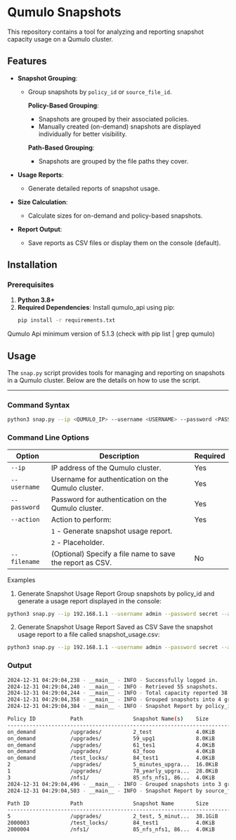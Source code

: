 # Qumulo Snapshots
This repository contains a tool for analyzing and reporting snapshot capacity usage on a Qumulo cluster.

## Features

- **Snapshot Grouping**:
  - Group snapshots by `policy_id` or `source_file_id`.

    **Policy-Based Grouping**: 
     - Snapshots are grouped by their associated policies.
     - Manually created (on-demand) snapshots are displayed individually for better visibility.

    **Path-Based Grouping**: 
     - Snapshots are grouped by the file paths they cover.

- **Usage Reports**:
  - Generate detailed reports of snapshot usage. 

- **Size Calculation**:
  - Calculate sizes for on-demand and policy-based snapshots.
- **Report Output**:
  - Save reports as CSV files or display them on the console (default).

## Installation

### Prerequisites

1. **Python 3.8+**
2. **Required Dependencies**:
   Install qumulo_api using pip:
   ```bash
   pip install -r requirements.txt
Qumulo Api minimum version of 5.1.3 (check with pip list | grep qumulo)

## Usage

The `snap.py` script provides tools for managing and reporting on snapshots in a Qumulo cluster. Below are the details on how to use the script.

---

### Command Syntax

```bash
python3 snap.py --ip <QUMULO_IP> --username <USERNAME> --password <PASSWORD> --action <ACTION> [--filename <FILE_NAME>]
```
### Command Line Options

| Option       | Description                                                   | Required |
|--------------|---------------------------------------------------------------|----------|
| `--ip`       | IP address of the Qumulo cluster.                             | Yes      |
| `--username` | Username for authentication on the Qumulo cluster.            | Yes      |
| `--password` | Password for authentication on the Qumulo cluster.            | Yes      |
| `--action`   | Action to perform:                                            | Yes      |
|              | `1` - Generate snapshot usage report.                         |          |
|              | `2` - Placeholder.                                            |          |
| `--filename` | (Optional) Specify a file name to save the report as CSV.      | No       |

Examples
1. Generate Snapshot Usage Report
Group snapshots by policy_id and generate a usage report displayed in the console:

```bash
python3 snap.py --ip 192.168.1.1 --username admin --password secret --action 1
```

2. Generate Snapshot Usage Report Saved as CSV
Save the snapshot usage report to a file called snapshot_usage.csv:

```bash
python3 snap.py --ip 192.168.1.1 --username admin --password secret --action 1 --filename snapshot_usage.csv
```
### Output 
```bash
2024-12-31 04:29:04,238 - __main__ - INFO - Successfully logged in.
2024-12-31 04:29:04,240 - __main__ - INFO - Retrieved 55 snapshots.
2024-12-31 04:29:04,244 - __main__ - INFO - Total capacity reported 38.1GiB
2024-12-31 04:29:04,358 - __main__ - INFO - Grouped snapshots into 4 groups based on policy_id.
2024-12-31 04:29:04,384 - __main__ - INFO - Snapshot Report by policy_id: 

Policy ID           Path                Snapshot Name(s)    Size                Snapshot ID(s)      Expiration Dates    
----------------------------------------------------------------------------------------------------
on_demand           /upgrades/          2_test              4.0KiB              2                   N/A                 
on_demand           /upgrades/          59_upg1             8.0KiB              59                  N/A                 
on_demand           /upgrades/          61_tes1             4.0KiB              61                  N/A                 
on_demand           /upgrades/          63_fooo             4.0KiB              63                  N/A                 
on_demand           /test_locks/        84_test1            4.0KiB              84                  N/A                 
2                   /upgrades/          5_minutes_upgra...  16.0KiB             5, 6, 7, 8, 9, ...                      
1                   /upgrades/          78_yearly_upgra...  28.0KiB             78, 79, 80, 81,...  2025-01-01          
3                   /nfs1/              85_nfs_nfs1, 86...  4.0KiB              85, 86                                  
2024-12-31 04:29:04,496 - __main__ - INFO - Grouped snapshots into 3 groups based on source_file_id.
2024-12-31 04:29:04,503 - __main__ - INFO - Snapshot Report by source_file_id: 

Path ID             Path                Snapshot Name       Size                Snapshot ID(s)      
----------------------------------------------------------------------------------------------------
5                   /upgrades/          2_test, 5_minut...  38.1GiB             2, 5, 6, 7, 8, ...                      
2000003             /test_locks/        84_test1            4.0KiB              84                                      
2000004             /nfs1/              85_nfs_nfs1, 86...  4.0KiB              85, 86                  
```
